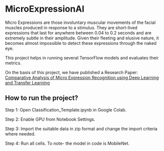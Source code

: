 # MicroExpressionAI

Micro Expressions are those involuntary muscular movements of the facial muscles produced in response to a stimulus. They are short-lived expressions that last for anywhere between 0.04 to 0.2 seconds and are extremely subtle in their amplitude. Given their fleeting and elusive nature, it becomes almost impossible to detect these expressions through the naked eye.

This project helps in running several TensorFlow models and evaluates their metrics.

On the basis of this project, we have published a Research Paper: [Comparative Analysis of Micro Expression Recognition using Deep Learning and Transfer Learning](https://ieeexplore.ieee.org/document/9587731)

## How to run the project?

Step 1: Open Classification_Template.ipynb in Google Colab.

Step 2: Enable GPU from Notebook Settings.

Step 3: Import the suitable data in zip format and change the import criteria where needed.

Step 4: Run all cells. To note- the model in code is MobileNet.
